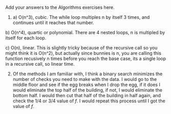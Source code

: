 Add your answers to the Algorithms exercises here.

1) a) O(n^3), cubic. The while loop multiples n by itself 3 times, and continues until it reaches that number.

b) O(n^4), quartic or polynomial. There are 4 nested loops, n is multipled by itself for each loop.

c) O(n), linear. This is slightly tricky because of the recursive call so you might think it is O(n^2), but actually since bunnies is n, you are calling this function recusively n times before you reach the base case, its a single loop in a recursive call, so linear time.



2) Of the methods I am familiar with, I think a binary search minimizes the number of checks you need to make with the data. I would go to the middle floor and see if the egg breaks when I drop the egg, if it does I would eliminate the top half of the building, if not, I would eliminate the bottom half. I would then cut that half of the building in half again, and check the 1/4 or 3/4 value of _f_. I would repeat this process until I got the value of _f_.

